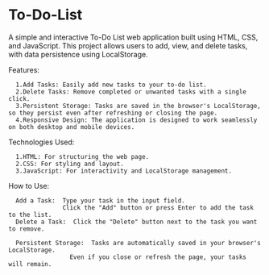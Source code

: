 # To-Do-List
A simple and interactive To-Do List web application built using HTML, CSS, and JavaScript. This project allows users to add, view, and delete tasks, with data persistence using LocalStorage.

Features:

      1.Add Tasks: Easily add new tasks to your to-do list.
      2.Delete Tasks: Remove completed or unwanted tasks with a single click.
      3.Persistent Storage: Tasks are saved in the browser's LocalStorage, so they persist even after refreshing or closing the page.
      4.Responsive Design: The application is designed to work seamlessly on both desktop and mobile devices.

Technologies Used:

      1.HTML: For structuring the web page.
      2.CSS: For styling and layout.
      3.JavaScript: For interactivity and LocalStorage management.
      
How to Use:

      Add a Task:  Type your task in the input field.
                   Click the "Add" button or press Enter to add the task to the list.
      Delete a Task:  Click the "Delete" button next to the task you want to remove.
      
      Persistent Storage:  Tasks are automatically saved in your browser's LocalStorage.
                     Even if you close or refresh the page, your tasks will remain.
